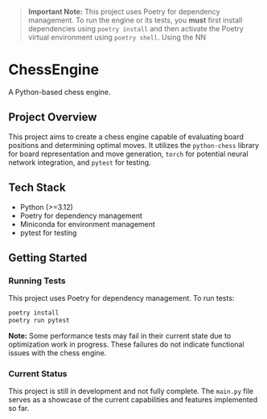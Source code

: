 > **Important Note:** This project uses Poetry for dependency management. To run the engine or its tests, you **must** first install dependencies using `poetry install` and then activate the Poetry virtual environment using `poetry shell`. Using the NN


# ChessEngine

A Python-based chess engine.

## Project Overview

This project aims to create a chess engine capable of evaluating board positions and determining optimal moves. It utilizes the `python-chess` library for board representation and move generation, `torch` for potential neural network integration, and `pytest` for testing.

## Tech Stack

*   Python (>=3.12)
*   Poetry for dependency management
*   Miniconda for environment management
*   pytest for testing

##

## Getting Started

### Running Tests

This project uses Poetry for dependency management. To run tests:

```bash
poetry install
poetry run pytest
```

**Note:** Some performance tests may fail in their current state due to optimization work in progress. These failures do not indicate functional issues with the chess engine.

### Current Status

This project is still in development and not fully complete. The `main.py` file serves as a showcase of the current capabilities and features implemented so far.
